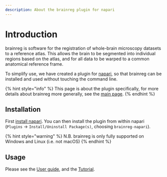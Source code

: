 ```yaml
---
description: About the brainreg plugin for napari
---
```


# Introduction

brainreg is software for the registration of whole-brain microscopy datasets to a reference atlas. This allows the brain to be segmented into individual regions based on the atlas, and for all data to be warped to a common anatomical reference frame.

To simplify use, we have created a plugin for [napari](https://napari.org/), so that brainreg can be installed and used without touching the command line. 

{% hint style="info" %}
This page is about the plugin specifically, for more details about brainreg more generally, see the [main page](../brainreg/introduction.md).
{% endhint %}

## Installation <a id="installation"></a>

First [install napari](https://napari.org/#installation). You can then install the plugin from within napari \(`Plugins` -&gt; `Install/Uninstall Package(s)`, choosing `brainreg-napari`\).

{% hint style="warning" %}
N.B. brainreg is only fully supported on Windows and Linux \(i.e. not macOS\)
{% endhint %}

## Usage <a id="usage"></a>

Please see the [User guide](user-guide.md), and the [Tutorial](tutorial.md).

